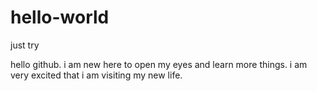 # hello-world
just try

hello github. i am new here to open my eyes and learn more things.
i am very excited that i am visiting my new life.
